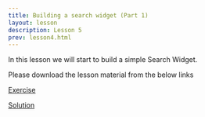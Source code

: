 ```yaml
---
title: Building a search widget (Part 1)
layout: lesson
description: Lesson 5
prev: lesson4.html
---
```


In this lesson we will start to build a simple Search Widget.

Please download the lesson material from the below links

[Exercise](https://github.com/ClaudioCorridore/expedia-javascript-for-beginners/raw/master/exercises/sw1/sw1.zip)

[Solution](https://github.com/ClaudioCorridore/expedia-javascript-for-beginners/raw/master/exercises/sw1/sw1-solution.zip)

